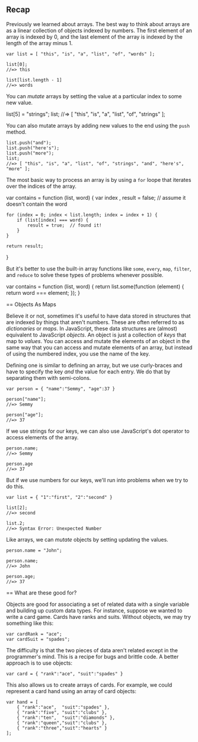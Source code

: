 ## Recap

Previously we learned about arrays. The best way to think about arrays
are as a linear collection of objects indexed by numbers. The first
element of an array is indexed by 0, and the last element of the array
is indexed by the length of the array minus 1.

    var list = [ "this", "is", "a", "list", "of", "words" ];
    
    list[0];
    //=> this
    
    list[list.length - 1]
    //=> words

You can _mutate_ arrays by setting the value at a particular index to
some new value.

   list[5] = "strings";
   list;
   //=> [ "this", "is", "a", "list", "of", "strings" ];

You can also mutate arrays by adding new values to the end using the
`push` method.

    list.push("and");
    list.push("here's");
    list.push("more");
    list;
    //=> [ "this", "is", "a", "list", "of", "strings", "and", "here's", "more" ];

The most basic way to process an array is by using a `for` loope that
iterates over the indices of the array.

var contains = function (list, word) {
    var index ,
        result = false; // assume it doesn't contain the word

    for (index = 0; index < list.length; index = index + 1) {
        if (list[index] === word) {
            result = true;  // found it!
        }
    }

    return result;
}

But it's better to use the built-in array functions like `some`,
`every`, `map`, `filter`, and `reduce` to solve these types of
problems whenever possible.

var contains = function (list, word) {
    return list.some(function (element) {
        return word === element;
    });
}

== Objects As Maps

Believe it or not, sometimes it's useful to have data stored in
structures that are indexed by things that aren't numbers. These are
often referred to as _dictionaries_ or _maps_. In JavaScript, these
data structures are (almost) equivalent to JavaScript _objects_. An
object is just a collection of _keys_ that map to _values_. You can
access and mutate the elements of an object in the same way that you
can access and mutate elements of an array, but instead of using the
numbered index, you use the name of the key.

Defining one is similar to defining an array, but we use curly-braces
and have to specify the key _and_ the value for each entry. We do that
by separating them with semi-colons.

    var person = { "name":"Semmy", "age":37 }
    
    person["name"];
    //=> Semmy
    
    person["age"];
    //=> 37

If we use strings for our keys, we can also use JavaScript's dot
operator to access elements of the array.

    person.name;
    //=> Semmy
    
    person.age
    //=> 37

But if we use numbers for our keys, we'll run into problems when we
try to do this.

    var list = { "1":"first", "2":"second" }

    list[2];
    //=> second
    
    list.2;
    //=> Syntax Error: Unexpected Number

Like arrays, we can _mutate_ objects by setting updating the values.

    person.name = "John";
    
    person.name;
    //=> John
    
    person.age;
    //=> 37
    

== What are these good for?

Objects are good for associating a set of related data with a single
variable and building up custom data types. For instance, suppose we
wanted to write a card game. Cards have ranks and suits. Without
objects, we may try something like this:

    var cardRank = "ace";
    var cardSuit = "spades";

The difficulty is that the two pieces of data aren't related except
in the programmer's mind. This is a recipe for bugs and brittle
code. A better approach is to use objects:

    var card = { "rank":"ace", "suit":"spades" }

This also allows us to create arrays of cards. For example, we could
represent a card hand using an array of card objects:

    var hand = [
        { "rank":"ace",  "suit":"spades" },
        { "rank":"five", "suit":"clubs" },
        { "rank":"ten",  "suit":"diamonds" },
        { "rank":"queen","suit":"clubs" },
        { "rank":"three","suit":"hearts" }
    ];


